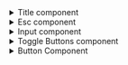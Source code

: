 <details>
<summary>Title component</summary>
This component is a reusable title component that accepts props such as `text`, `fontFamily`, and `fontSize`. It displays the text in two layers, one on top of the other, to create a shadow effect, as React Native does not provide a way to create a "sharp" shadow. The first layer is positioned on top and contains white text. The second layer is positioned below and contains black text with a slight offset to create a shadow effect. The component is wrapped in a parent `View` container that centers and justifies its content.
</details>
<details>
<summary>Esc component</summary>
This component is a visual representation of an "ESC" button. It is composed of several `View` layers rectangular layers, and a shadow layer.
When the user presses the button, the button slightly scales down and translates to the right and bottom to give the impression of being pressed. Additionally, the device vibrates briefly using the Vibration API to provide tactile feedback. The component receives a callback function through its `onPress` prop, which is executed when the button is released.
</details>
<details>
<summary>Input component</summary>
This is a custom text input field component. It takes in several props.
Required props: `Value` and `setValue`, `placeholder` text.
Optional props: `multiline` boolean to specify whether the input field is multi-line, `numberOfLines` to specify the number of lines to show in case of a multi-line input field, `fontSize` to specify the size of the font, `numeric` boolean to specify whether the input field should accept only numeric values, `fontFamily` to specify the font family of the text, `pop` boolean to trigger the animation when the input field is focused and `autofocus` boolean to specify whether the input field should be auto-focused.
The component uses the `useState` hook to keep track of the focused state of the input field. It also uses the `useRef` hook to create a reference to the `animatedValue` that is used in the animation of the input field.
When the input field is focused, the `handleFocus` function is called and an animation is triggered to collapse the input field in.
The `handlePressOut` function is called when the `pop` prop is set to true and triggers an animation to "pop" the field, creating a spring release effect. The `useEffect` hook is used to detect the change in the `pop` prop and call the `handlePressOut` function.
</details>
<details>
<summary>Toggle Buttons component</summary>
This is a React Native component that displays two buttons with icons and text, used to toggle between two options: "Task" and "Note". The component takes in two props, `type` and `setType`, which control the currently selected option.
When a button is pressed, the `setType` function is called to update the selected option to either "Task" or "Note". The component uses `useState` hooks to manage the selected state of each button, as well as an `Animated` hook to animate the movement of the selected button.
</details>
<details>
<summary>Button Component</summary>
This component is a customizable button that can be used in React Native applications. The appearance of the button can be customized with different colors, icons, and text. The component provides feedback to the user when the button is pressed, including an animation that makes the button appear to be pressed down and haptic feedback on the press.
</details>
